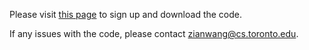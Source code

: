 Please visit [this page]() to sign up and download the code. 

If any issues with the code, please contact zianwang@cs.toronto.edu. 


